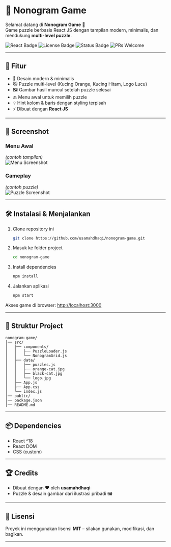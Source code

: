 # 🧩 Nonogram Game

Selamat datang di **Nonogram Game** 🎉  
Game puzzle berbasis React JS dengan tampilan modern, minimalis, dan mendukung **multi-level puzzle**.


![React Badge](https://img.shields.io/badge/React-18-blue?logo=react) 
![License Badge](https://img.shields.io/badge/License-MIT-green)
![Status Badge](https://img.shields.io/badge/Status-Active-success)
![PRs Welcome](https://img.shields.io/badge/PRs-welcome-brightgreen)

---

## 🚀 Fitur
- 🎨 Desain modern & minimalis
- 🐱 Puzzle multi-level (Kucing Orange, Kucing Hitam, Logo Lucu)
- 🖼️ Gambar hasil muncul setelah puzzle selesai
- 🔙 Menu awal untuk memilih puzzle
- 💡 Hint kolom & baris dengan styling terpisah
- ⚡ Dibuat dengan **React JS**

---

## 📸 Screenshot

### Menu Awal
_(contoh tampilan)_  
![Menu Screenshot](./screenshots/menu.png)

### Gameplay
_(contoh puzzle)_  
![Puzzle Screenshot](./screenshots/puzzle.png)

---

## 🛠️ Instalasi & Menjalankan
1. Clone repository ini  
   ```bash
   git clone https://github.com/usamahdhaqi/nonogram-game.git
   ```

2. Masuk ke folder project  
   ```bash
   cd nonogram-game
   ```

3. Install dependencies  
   ```bash
   npm install
   ```

4. Jalankan aplikasi  
   ```bash
   npm start
   ```

Akses game di browser: [http://localhost:3000](http://localhost:3000)

---

## 🧱 Struktur Project
```
nonogram-game/
│── src/
│   ├── components/
│   │   ├── PuzzleLoader.js
│   │   └── NonogramGrid.js
│   ├── data/
│   │   ├── puzzles.js
│   │   ├── orange-cat.jpg
│   │   ├── black-cat.jpg
│   │   └── logo.jpg
│   ├── App.js
│   ├── App.css
│   └── index.js
│── public/
│── package.json
│── README.md
```

---

## 📦 Dependencies
- React ^18
- React DOM
- CSS (custom)

---

## 🏆 Credits
- Dibuat dengan ❤️ oleh **usamahdhaqi**  
- Puzzle & desain gambar dari ilustrasi pribadi 🖼️

---

## 📝 Lisensi
Proyek ini menggunakan lisensi **MIT** – silakan gunakan, modifikasi, dan bagikan.

---


